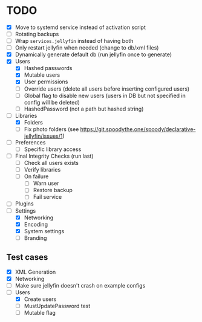 # TODO
- [x] Move to systemd service instead of activation script
- [ ] Rotating backups
- [ ] Wrap `services.jellyfin` instead of having both
- [ ] Only restart jellyfin when needed (change to db/xml files)
- [x] Dynamically generate default db (run jellyfin once to generate)
- [x] Users
    - [x] Hashed passwords
    - [x] Mutable users
    - [x] User permissions
    - [ ] Override users (delete all users before inserting configured users)
    - [ ] Global flag to disable new users (users in DB but not specified in config will be deleted)
    - [ ] HashedPassword (not a path but hashed string)
- [ ] Libraries
    - [x] Folders
    - [ ] Fix photo folders (see https://git.spoodythe.one/spoody/declarative-jellyfin/issues/1)
- [ ] Preferences
    - [ ] Specific library access
- [ ] Final Integrity Checks (run last)
    - [ ] Check all users exists
    - [ ] Verify libraries
    - [ ] On failure
        - [ ] Warn user
        - [ ] Restore backup
        - [ ] Fail service
- [ ] Plugins
- [ ] Settings
    - [x] Networking
    - [x] Encoding
    - [x] System settings
    - [ ] Branding

## Test cases
- [x] XML Generation
- [x] Networking
- [ ] Make sure jellyfin doesn't crash on example configs
- [ ] Users
    - [x] Create users
    - [ ] MustUpdatePassword test
    - [ ] Mutable flag

